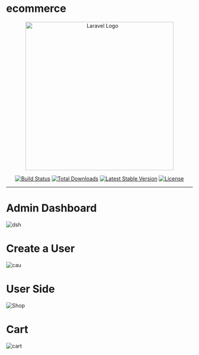 # ecommerce
<p align="center"><a href="https://laravel.com" target="_blank"><img src="https://raw.githubusercontent.com/laravel/art/master/logo-lockup/5%20SVG/2%20CMYK/1%20Full%20Color/laravel-logolockup-cmyk-red.svg" width="400" alt="Laravel Logo"></a></p>

<p align="center">
<a href="https://github.com/laravel/framework/actions"><img src="https://github.com/laravel/framework/workflows/tests/badge.svg" alt="Build Status"></a>
<a href="https://packagist.org/packages/laravel/framework"><img src="https://img.shields.io/packagist/dt/laravel/framework" alt="Total Downloads"></a>
<a href="https://packagist.org/packages/laravel/framework"><img src="https://img.shields.io/packagist/v/laravel/framework" alt="Latest Stable Version"></a>
<a href="https://packagist.org/packages/laravel/framework"><img src="https://img.shields.io/packagist/l/laravel/framework" alt="License"></a>
</p>

-----------------------------------------------
# Admin Dashboard
![dsh](https://github.com/itshimanshu010/ecommerce/assets/55348957/f624392a-1e4b-43e7-a088-76362f32e187)

# Create a User
![cau](https://github.com/itshimanshu010/ecommerce/assets/55348957/948ce607-72eb-43d4-b50c-f869f42535e0)

# User Side
![Shop](https://github.com/itshimanshu010/ecommerce/assets/55348957/af4e5b0a-23c4-4bc5-ab4e-7b4d4f385de9)

# Cart
![cart](https://github.com/itshimanshu010/ecommerce/assets/55348957/205d8246-c5b9-4030-91eb-d0068dde4b0b)
